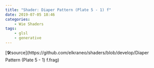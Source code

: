 ```yaml
---
title: "Shader: Diaper Pattern (Plate 5 - 1) f"
date: 2019-07-05 18:46
categories:
	- Wie Shaders
tags:
	- glsl
	- generative
---
```


<section>
	<canvas class="glslCanvas" data-fragment-url="https://raw.githubusercontent.com/elkraneo/shaders/develop/Diaper Pattern (Plate 5 - 1) f.frag">
	</canvas>
</section>
[🛠source](https://github.com/elkraneo/shaders/blob/develop/Diaper Pattern (Plate 5 - 1) f.frag)